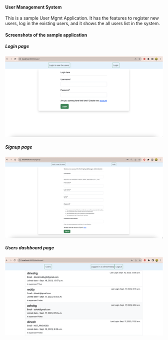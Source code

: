 #### User Management System
This is a sample User Mgmt Application. It has the features to register new users, log in the existing users, and it shows the all users list in the system.

#### Screenshots of the sample application
##### Login page
![Alt text](https://github.com/dinesh-g0/usermanagement/blob/main/screenshots/login_page.png)

##### Signup page
![alt text](https://github.com/dinesh-g0/usermanagement/blob/main/screenshots/signup_page.png)

##### Users dashboard page
![alt text](https://github.com/dinesh-g0/usermanagement/blob/main/screenshots/users_dashboard.png)
